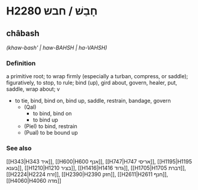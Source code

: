 # H2280 חָבַשׁ / חבש

## châbash

_(khaw-bash' | haw-BAHSH | ha-VAHSH)_

### Definition

a primitive root; to wrap firmly (especially a turban, compress, or saddle); figuratively, to stop, to rule; bind (up), gird about, govern, healer, put, saddle, wrap about; v

- to tie, bind, bind on, bind up, saddle, restrain, bandage, govern
  - (Qal)
    - to bind, bind on
    - to bind up
  - (Piel) to bind, restrain
  - (Pual) to be bound up

### See also

[[H343|H343 איד]], [[H600|H600 אנף]], [[H747|H747 אריסי]], [[H1195|H1195 בענא]], [[H1210|H1210 בציר]], [[H1416|H1416 גדוד]], [[H1705|H1705 דברת]], [[H2224|H2224 זרח]], [[H2390|H2390 חזק]], [[H2611|H2611 חנף]], [[H4060|H4060 מדה]]
